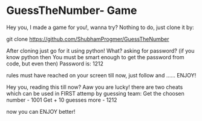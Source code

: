 # GuessTheNumber- Game

Hey you, I made a game for you!, wanna try? Nothing to do, just clone it by:


git clone https://github.com/ShubhamProgmer/GuessTheNumber


After cloning just go for it using python! What? asking for password? (if you know python then You must be smart enough to get the password from code, but even then) 
Password is: 1212

rules must have reached on your screen till now, just follow and ......
ENJOY!





Hey you, reading this till now? Aaw you are lucky! there are two cheats which can be used in FIRST attemp by guessing team:
Get the choosen number - 1001
Get + 10 guesses more - 1212

now you can ENJOY better!

